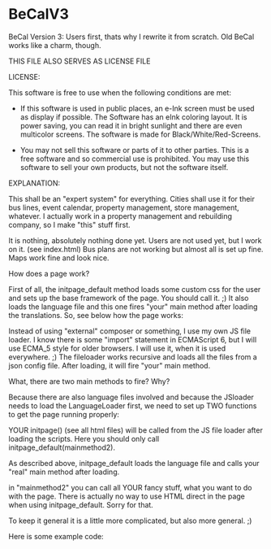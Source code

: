 # BeCalV3
BeCal Version 3: Users first, thats why I rewrite it from scratch. Old BeCal works like a charm, though.

THIS FILE ALSO SERVES AS LICENSE FILE

LICENSE:

This software is free to use when the following conditions are met:

+ If this software is used in public places, an e-Ink screen must be used as display if possible.
The Software has an eInk coloring layout.
It is power saving, you can read it in bright sunlight and there are even multicolor screens.
The software is made for Black/White/Red-Screens.

+ You may not sell this software or parts of it to other parties. This is a free software and so commercial use is prohibited.
You may use this software to sell your own products, but not the software itself.

EXPLANATION:

This shall be an "expert system" for everything. Cities shall use it for their bus lines, event calendar, property management, store management, whatever.
I actually work in a property management and rebuilding company, so I make "this" stuff first.

It is nothing, absolutely nothing done yet. Users are not used yet, but I work on it. (see index.html)
Bus plans are not working but almost all is set up fine. Maps work fine and look nice.

How does a page work?

First of all, the initpage_default method loads some custom css for the user and sets up the base framework of the page. You should call it. ;)
It also loads the language file and this one fires "your" main method after loading the translations. So, see below how the page works:

Instead of using "external" composer or something, I use my own JS file loader.
I know there is some "import" statement in ECMAScript 6, but I will use ECMA_5 style for older browsers. 
I will use it, when it is used everywhere. ;)
The fileloader works recursive and loads all the files from a json config file. After loading, it will fire "your" main method.

What, there are two main methods to fire? Why?

Because there are also language files involved and because the JSloader needs to load the LanguageLoader first, we need to set up
TWO functions to get the page running properly:

YOUR initpage() (see all html files) will be called from the JS file loader after loading the scripts. 
Here you should only call initpage_default(mainmethod2).

As described above, initpage_default loads the language file and calls your "real" main method after loading.

in "mainmethod2" you can call all YOUR fancy stuff, what you want to do with the page.
There is actually no way to use HTML direct in the page when using initpage_default. Sorry for that.

To keep it general it is a little more complicated, but also more general. ;)

Here is some example code:

<script src="js/ben0biJSLoader.js"></script>

<script>

// this will be called after the js files loaded.
function initpage()
{
	// By default you just need to call this one line here:
	initpage_default(mainmethod);
}

// and this will be called after the language file has loaded. The languageloader is defined in yourJSfilesFile.json
function mainmethod()
{
	// "now" we can do stuff.
	$('#content').html("YAY, here is some content.");
}

// Finally, load all the stuff and go...
ben0biJSLoader.recursiveLoad("yourJSfilesFile.json", initpage);
</script>


